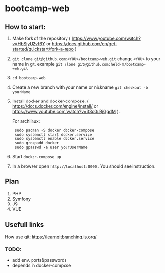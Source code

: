 # bootcamp-web

## How to start:
1. Make fork of the repository ( https://www.youtube.com/watch?v=HbSjyU2vf6Y or https://docs.github.com/en/get-started/quickstart/fork-a-repo )
2. `git clone git@github.com:<YOU>/bootcamp-web.git` change `<YOU>` to your name in git. example `git clone git@github.com:held-m/bootcamp-web.git`
3. `cd bootcamp-web`
4. Create a new branch with your name or nickname `git checkout -b yourName`
5. Install docker and docker-compose. ( https://docs.docker.com/engine/install/ or https://www.youtube.com/watch?v=33c0uBjGgdM ).

	For archlinux:

		sudo pacman -S docker docker-compose
		sudo systemctl start docker.service
		sudo systemctl enable docker.service
		sudo groupadd docker
		sudo gpasswd -a user yourUserName

6. Start `docker-compose up`
7. In a browser open `http://localhost:8000` . You should see instruction.

## Plan
1. PHP
2. Symfony
3. JS
3. VUE

## Usefull links
How use git: https://learngitbranching.js.org/

### TODO:
 - add env. ports&passwords
 - depends in docker-compose
